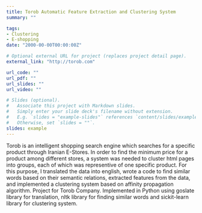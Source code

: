 ```yaml
---
title: Torob Automatic Feature Extraction and Clustering System
summary: ""

tags:
- Clustering
- E-shopping
date: "2000-00-00T00:00:00Z"

# Optional external URL for project (replaces project detail page).
external_link: "http://torob.com"

url_code: ""
url_pdf: ""
url_slides: ""
url_video: ""

# Slides (optional).
#   Associate this project with Markdown slides.
#   Simply enter your slide deck's filename without extension.
#   E.g. `slides = "example-slides"` references `content/slides/example-slides.md`.
#   Otherwise, set `slides = ""`.
slides: example
---
```


Torob is an intelligent shopping search engine which searches for a specific product through Iranian E-Stores. In order to find the minimum price for a product among different stores, a system was needed to cluster html pages into groups, each of which was representive of one specific product. For this purpose, I translated the data into english, wrote a code to find similar words based on their semantic relations, extracted features from the data, and implemented a clustering system based on affinity propagation algorithm. Project for Torob Company. Implemented in Python using goslate library for translation, nltk library for finding similar words and sickit-learn library for clustering system.